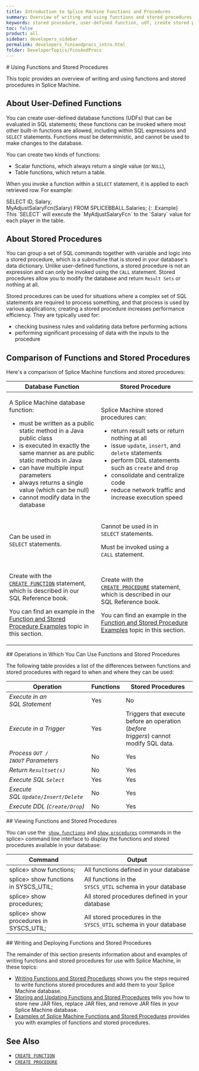 ```yaml
---
title: Introduction to Splice Machine Functions and Procedures
summary: Overview of writing and using functions and stored procedures in Splice Machine
keywords: stored procedure, user-defined function, udf, create stored procedure, create function
toc: false
product: all
sidebar: developers_sidebar
permalink: developers_fcnsandprocs_intro.html
folder: DeveloperTopics/FcnsAndProcs
---
```

<section>
<div class="TopicContent" data-swiftype-index="true" markdown="1">
# Using Functions and Stored Procedures

This topic provides an overview of writing and using functions and
stored procedures in Splice Machine.

## About User-Defined Functions

You can create user-defined database functions (UDFs) that can be evaluated in
SQL statements; these functions can be invoked where most other built-in
functions are allowed, including within SQL expressions and `SELECT`
statements. Functions must be deterministic, and cannot be used to make
changes to the database.

You can create two kinds of functions:

* Scalar functions, which always return a single value (or `NULL`),
* Table functions, which return a table.

When you invoke a function within a `SELECT` statement, it is applied to
each retrieved row. For example:

<div class="preWrapper" markdown="1">
    SELECT ID, Salary, MyAdjustSalaryFcn(Salary) FROM SPLICEBBALL.Salaries;
{: .Example}

</div>
This `SELECT` will execute the `MyAdjustSalaryFcn` to the `Salary` value
for each player in the table.

## About Stored Procedures

You can group a set of SQL commands together with variable and logic
into a stored procedure, which is a subroutine that is stored in your
database's data dictionary. Unlike user-defined functions, a stored
procedure is not an expression and can only be invoked using the `CALL`
statement. Stored procedures allow you to modify the database and return
`Result Sets` or nothing at all.

Stored procedures can be used for situations where a complex set of SQL
statements are required to process something, and that process is used
by various applications; creating a stored procedure increases
performance efficiency. They are typically used for:

* checking business rules and validating data before performing actions
* performing significant processing of data with the inputs to the
  procedure

## Comparison of Functions and Stored Procedures

Here's a comparison of Splice Machine functions and stored procedures:

<table summary="Tables comparing stored procedures and database functions.">
                <col />
                <col />
                <thead>
                    <tr>
                        <th>Database Function</th>
                        <th>Stored Procedure</th>
                    </tr>
                </thead>
                <tbody>
                    <tr>
                        <td>
                            <p class="noSpaceAbove">A Splice Machine database function:</p>
                            <ul>
                                <li>must be written as a public static method in a Java public class</li>
                                <li>is executed in exactly the same manner as are public static methods in Java</li>
                                <li>can have multiple input parameters</li>
                                <li>always returns a single value (which can be null)</li>
                                <li>cannot modify data in the database</li>
                            </ul>
                        </td>
                        <td>
                            <p class="noSpaceAbove">Splice Machine stored procedures can:</p>
                            <ul>
                                <li> return result sets or return nothing at all</li>
                                <li>issue <code>update</code>, <code>insert</code>, and <code>delete</code> statements</li>
                                <li>perform DDL statements such as <code>create</code> and <code>drop</code></li>
                                <li>consolidate and centralize code</li>
                                <li>reduce network traffic and increase execution speed</li>
                            </ul>
                        </td>
                    </tr>
                    <tr>
                        <td>Can be used in <code>SELECT</code> statements.</td>
                        <td>
                            <p class="noSpaceAbove">Cannot be used in in <code>SELECT</code> statements.</p>
                            <p>Must be invoked using a <code>CALL</code> statement.</p>
                        </td>
                    </tr>
                    <tr>
                        <td>
                            <p>Create with the <a href="sqlref_statements_createfunction.html"><code>CREATE FUNCTION</code></a> statement, which is described in our SQL Reference book.</p>
                            <p>You can find an example in the <a href="developers_fcnsandprocs_examples.html">Function and Stored Procedure Examples</a> topic in this section.</p>
                        </td>
                        <td>
                            <p>Create with the <a href="sqlref_statements_createprocedure.html"><code>CREATE PROCEDURE</code></a> statement, which is described in our SQL Reference book.</p>
                            <p>You can find an example in the <a href="developers_fcnsandprocs_examples.html">Function and Stored Procedure Examples</a> topic in this section.</p>
                        </td>
                    </tr>
                </tbody>
            </table>
## Operations in Which You Can Use Functions and Stored Procedures

The following table provides a list of the differences between functions
and stored procedures with regard to when and where they can be used:

<table summary="Table comparing which operations can be used in functions and stored procedures.">
                <col />
                <col />
                <col />
                <thead>
                    <tr>
                        <th>Operation</th>
                        <th>Functions</th>
                        <th>Stored Procedures</th>
                    </tr>
                </thead>
                <tbody>
                    <tr>
                        <td><em>Execute in an SQL Statement</em>
                        </td>
                        <td>Yes</td>
                        <td>No</td>
                    </tr>
                    <tr>
                        <td><em>Execute in a Trigger</em>
                        </td>
                        <td>Yes</td>
                        <td>Triggers that execute before an operation (<em>before triggers</em>) cannot modify SQL data.</td>
                    </tr>
                    <tr>
                        <td><em>Process <code>OUT / INOUT</code> Parameters</em>
                        </td>
                        <td>No</td>
                        <td>Yes</td>
                    </tr>
                    <tr>
                        <td><em>Return <code>Resultset(s)</code></em>
                        </td>
                        <td>No</td>
                        <td>Yes</td>
                    </tr>
                    <tr>
                        <td><em>Execute SQL <code>Select</code></em>
                        </td>
                        <td>Yes</td>
                        <td>Yes</td>
                    </tr>
                    <tr>
                        <td><em>Execute SQL <code>Update/Insert/Delete</code></em>
                        </td>
                        <td>No</td>
                        <td>Yes</td>
                    </tr>
                    <tr>
                        <td><em>Execute DDL (<code>Create/Drop</code>)</em>
                        </td>
                        <td>No</td>
                        <td>Yes</td>
                    </tr>
                </tbody>
            </table>
## Viewing Functions and Stored Procedures

You can use the &nbsp;[`show functions`](cmdlineref_showfunctions.html) and
[`show procedures`](cmdlineref_showprocedures.html) commands in the
<span class="AppCommand">splice&gt;</span> command line interface to
display the functions and stored procedures available in your database:

<table summary="Table showing the output of the show functions and show procedures commands.">
                <col />
                <col />
                <thead>
                    <tr>
                        <th>Command</th>
                        <th>Output</th>
                    </tr>
                </thead>
                <tbody>
                    <tr>
                        <td><span class="AppCommand">splice&gt; show functions;</span>
                        </td>
                        <td>All functions defined in your database</td>
                    </tr>
                    <tr>
                        <td><span class="AppCommand">splice&gt; show functions in SYSCS_UTIL;</span>
                        </td>
                        <td>All functions in the <code>SYSCS_UTIL</code> schema in your database</td>
                    </tr>
                    <tr>
                        <td><span class="AppCommand">splice&gt; show procedures;</span>
                        </td>
                        <td>All stored procedures defined in your database</td>
                    </tr>
                    <tr>
                        <td><span class="AppCommand">splice&gt; show procedures in SYSCS_UTIL;</span>
                        </td>
                        <td>All stored procedures in the <code>SYSCS_UTIL</code> schema in your database</td>
                    </tr>
                </tbody>
            </table>
## Writing and Deploying Functions and Stored Procedures

The remainder of this section presents information about and examples of
writing functions and stored procedures for use with Splice Machine, in
these topics:

* [Writing Functions and Stored
  Procedures](developers_fcnsandprocs_writing.html) shows you the steps
  required to write functions stored procedures and add them to your
  Splice Machine database.
* [Storing and Updating Functions and Stored
  Procedures](developers_fcnsandprocs_storing.html) tells you how to
  store new JAR files, replace JAR files, and remove JAR files in your
  Splice Machine database.
* [Examples of Splice Machine Functions and Stored
  Procedures](developers_fcnsandprocs_examples.html) provides you with
  examples of functions and stored procedures.

## See Also

* [`CREATE FUNCTION`](sqlref_statements_createfunction.html)
* [`CREATE PROCEDURE`](sqlref_statements_createprocedure.html) 

</div>
</section>
